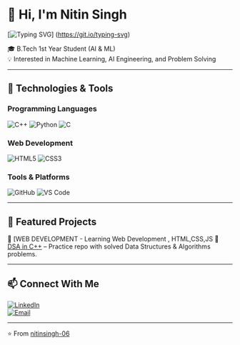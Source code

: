 # 👋 Hi, I'm Nitin Singh  

[![Typing SVG](https://readme-typing-svg.herokuapp.com?size=25&color=00F75D&lines=AI+%26+ML+Enthusiast;Python+%7C+C%2B%2B+%7C+DSA+Learner;B.Tech+Student+%7C+Aspiring+AI+Engineer;)]
(https://git.io/typing-svg)

🎓 B.Tech 1st Year Student (AI & ML)  
💡 Interested in Machine Learning, AI Engineering, and Problem Solving  

---

## 🚀 Technologies & Tools  

### Programming Languages  
![C++](https://img.shields.io/badge/C++-00599C?style=for-the-badge&logo=cplusplus&logoColor=white)
![Python](https://img.shields.io/badge/Python-3776AB?style=for-the-badge&logo=python&logoColor=white)
![C](https://img.shields.io/badge/C-272D2D?style=for-the-badge&logo=c&logoColor=white)

### Web Development  
![HTML5](https://img.shields.io/badge/HTML5-E34F26?style=for-the-badge&logo=html5&logoColor=white)
![CSS3](https://img.shields.io/badge/CSS3-1572B6?style=for-the-badge&logo=css3&logoColor=white)

### Tools & Platforms  
![GitHub](https://img.shields.io/badge/GitHub-181717?style=for-the-badge&logo=github&logoColor=white)
![VS Code](https://img.shields.io/badge/VS%20Code-0078D4?style=for-the-badge&logo=visualstudiocode&logoColor=white)

---


## 🌟 Featured Projects  

🔹 [WEB DEVELOPMENT - Learning Web Development , HTML,CSS,JS
🔹 [DSA in C++](#) – Practice repo with solved Data Structures & Algorithms problems.  


---

## 📫 Connect With Me  

[![LinkedIn](https://img.shields.io/badge/LinkedIn-0077B5?style=for-the-badge&logo=linkedin&logoColor=white)](https://www.linkedin.com/in/nitin-singh-a6218630b/)    
[![Email](https://img.shields.io/badge/Email-D14836?style=for-the-badge&logo=gmail&logoColor=white)](mailto:nitinsinghbagri005@gmail.com)  

---

⭐️ From [nitinsingh-06](https://github.com/nitinsingh-06)
